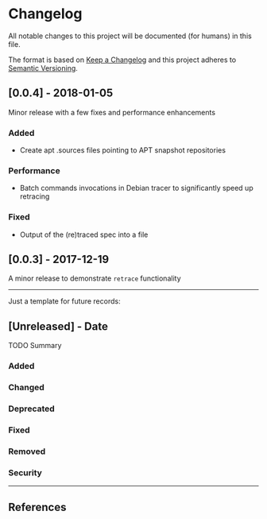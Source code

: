 # Changelog
All notable changes to this project will be documented (for humans) in this file.

The format is based on [Keep a Changelog](http://keepachangelog.com/en/1.0.0/)
and this project adheres to [Semantic Versioning](http://semver.org/spec/v2.0.0.html).

## [0.0.4] - 2018-01-05
Minor release with a few fixes and performance enhancements
### Added
- Create apt .sources files pointing to APT snapshot repositories
### Performance
- Batch commands invocations in Debian tracer to significantly speed up
  retracing
### Fixed
- Output of the (re)traced spec into a file

## [0.0.3] - 2017-12-19
A minor release to demonstrate `retrace` functionality

---

Just a template for future records:

## [Unreleased] - Date
TODO Summary
### Added
### Changed
### Deprecated
### Fixed
### Removed
### Security

---

## References
[datalad]: http://datalad.org
[niceman]: http://niceman.repronim.org
[repronim]: http://repronim.org
[simple_workflow]: https://github.com/ReproNim/simple_workflow
